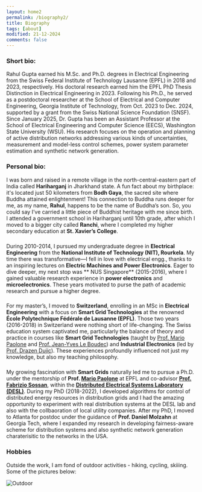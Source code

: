 ```yaml
---
layout: home2
permalink: /biography2/
title: Biography
tags: [about]
modified: 21-12-2024
comments: false
---
```


### Short bio: 

Rahul Gupta earned his M.Sc. and Ph.D. degrees in Electrical Engineering from the Swiss Federal Institute of Technology Lausanne (EPFL) in 2018 and 2023, respectively. His doctoral research earned him the EPFL PhD Thesis Distinction in Electrical Engineering in 2023. Following his Ph.D., he served as a postdoctoral researcher at the School of Electrical and Computer Engineering, Georgia Institute of Technology, from Oct. 2023 to Dec. 2024, supported by a grant from the Swiss National Science Foundation (SNSF). Since January 2025, Dr. Gupta has been an Assistant Professor at the School of Electrical Engineering and Computer Science (EECS), Washington State University (WSU). His research focuses on the operation and planning of active distribution networks addressing various kinds of uncertainties, measurement and model-less control schemes, power system parameter estimation and synthetic network generation. 


### Personal bio:

I was born and raised in a remote village in the north-central-eastern part of India called **Hariharganj** in Jharkhand state. A fun fact about my birthplace: it's located just 50 kilometers from **Bodh Gaya**, the sacred site where Buddha attained enlightenment! This connection to Buddha runs deeper for me, as my name, **Rahul**, happens to be the name of Buddha’s son. So, you could say I’ve carried a little piece of Buddhist heritage with me since birth. I attended a government school in Hariharganj until 10th grade, after which I moved to a bigger city called **Ranchi**, where I completed my higher secondary education at **St. Xavier’s College**.  

###

During 2010-2014, I pursued my undergraduate degree in **Electrical Engineering** from the **National Institute of Technology (NIT), Rourkela**. My time there was transformative—I fell in love with electrical engg., thanks to an inspiring lectures on **Electric Machines and Power Electronics**. Eager to dive deeper, my next stop was ** NUS Singapore** (2015-2016), where I gained valuable research experience in **power electronics** and **microelectronics**. These years motivated to purse the path of academic research and pursue a higher degree. 

###

For my master’s, I moved to **Switzerland**, enrolling in an MSc in **Electrical Engineering** with a focus on **Smart Grid Technologies** at the renowned **École Polytechnique Fédérale de Lausanne (EPFL)**. Those two years (2016-2018) in Switzerland were nothing short of life-changing. The Swiss education system captivated me, particularly the balance of theory and practice in courses like **Smart Grid Technologies** (taught by [Prof. Mario Paolone](https://people.epfl.ch/mario.paolone?lang=en) and [Prof. Jean-Yves Le Boudec](https://people.epfl.ch/jean-yves.leboudec)) and **Industrial Electronics** (led by [Prof. Drazen Dujic](https://people.epfl.ch/drazen.dujic)). These experiences profoundly influenced not just my knowledge, but also my teaching philosophy.  

###

My growing fascination with **Smart Grids** naturally led me to pursue a Ph.D. under the mentorship of **Prof. [Mario Paolone](https://people.epfl.ch/mario.paolone?lang=en)** at EPFL and co-advisor **[Prof. Fabrizio Sossan](https://www.hevs.ch/en/collaborateurs/sossan-204684)**, within the **[Distributed Electrical Systems Laboratory (DESL)](https://www.epfl.ch/labs/desl/)**. During my PhD (2018-2022), I developed algorithms for control of distributed energy resources in distribution grids and I had the amazing opportunity to experiment with real distribution systems at the DESL lab and also with the collbaoration of local utility companies. After my PhD, I moved to Atlanta for postdoc under the guidance of **Prof. Daniel Molzahn** at Georgia Tech, where I expanded my research in developing fairness-aware scheme for distribution systems and also synthetic network generation charaterisitic to the networks in the USA. 

### Hobbies
Outside the work, I am fond of outdoor activities - hiking, cycling, skiiing. 
Some of the pictures below: 

![Outdoor](https://github.com/user-attachments/assets/78011c92-6d28-4851-af58-3440a239c920)






